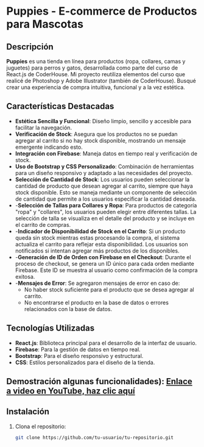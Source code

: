# Puppies - E-commerce de Productos para Mascotas


## Descripción

**Puppies** es una tienda en línea para productos (ropa, collares, camas y juguetes) para perros y gatos, desarrollada como parte del curso de React.js de CoderHouse.
Mi proyecto reutiliza elementos del curso que realicé de Photoshop y Adobe Illustrator (también de CoderHouse). Busqué crear una experiencia de compra intuitiva, funcional y a la vez estética.


## Características Destacadas

- **Estética Sencilla y Funcional**: Diseño limpio, sencillo y accesible para facilitar la navegación.
- **Verificación de Stock**: Asegura que los productos no se puedan agregar al carrito si no hay stock disponible, mostrando un mensaje emergente indicando esto.
- **Integración con Firebase**: Maneja datos en tiempo real y verificación de stock.
- **Uso de Bootstrap y CSS Personalizado**: Combinación de herramientas para un diseño responsivo y adaptado a las necesidades del proyecto.
- **Selección de Cantidad de Stock**: Los usuarios pueden seleccionar la cantidad de producto que desean agregar al carrito, siempre que haya stock disponible. Esto se maneja mediante un componente de selección de cantidad que permite a los usuarios especificar la cantidad deseada.
- -**Selección de Tallas para Collares y Ropa**: Para productos de categoría "ropa" y "collares", los usuarios pueden elegir entre diferentes tallas. La selección de talla se visualiza en el detalle del producto y se incluye en el carrito de compras.
- -**Indicador de Disponibilidad de Stock en el Carrito**: Si un producto queda sin stock mientras estas procesando la compra, el sistema actualiza el carrito para reflejar esta disponibilidad. Los usuarios son notificados si intentan agregar más productos de los disponibles.
- -**Generación de ID de Orden con Firebase en el Checkout**: Durante el proceso de checkout, se genera un ID único para cada orden mediante Firebase. Este ID se muestra al usuario como confirmación de la compra exitosa.
- -**Mensajes de Error**: Se agregaron mensajes de error en caso de:
   - No haber stock suficiente para el producto que se desea agregar al carrito.
   - No encontrarse el producto en la base de datos o errores relacionados con la base de datos.


## Tecnologías Utilizadas

- **React.js**: Biblioteca principal para el desarrollo de la interfaz de usuario.
- **Firebase**: Para la gestión de datos en tiempo real.
- **Bootstrap**: Para el diseño responsivo y estructural.
- **CSS**: Estilos personalizados para el diseño de la tienda.


## Demostración algunas funcionalidades): [Enlace a video en YouTube, haz clic aquí](https://youtu.be/L3YBRCilKX0)


## Instalación

1. Clona el repositorio:
   ```bash
   git clone https://github.com/tu-usuario/tu-repositorio.git
